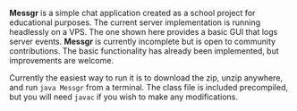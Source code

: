 **Messgr** is a simple chat application created as a school project for educational purposes. The current server implementation
is running headlessly on a VPS. The one shown here provides a basic GUI that logs server events. **Messgr** is currently incomplete
but is open to community contributions. The basic functionality has already been implemented, but improvements are welcome.

Currently the easiest way to run it is to download the zip, unzip anywhere, and run `java Messgr` from a terminal. The class file is included precompiled,
but you will need `javac` if you wish to make any modifications.
